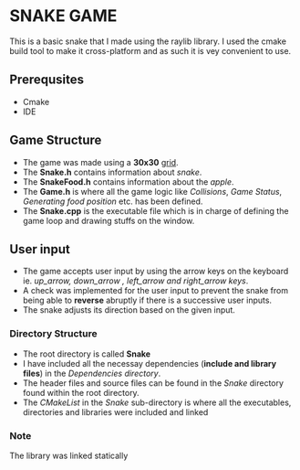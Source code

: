# SNAKE GAME
This is a basic snake that I made using the raylib library. I used the cmake build tool to make it cross-platform and as such it is
vey convenient to use.

## Prerequsites
- Cmake
- IDE

## Game Structure
- The game was made using a **30x30** <ins>grid</ins>.
- The **Snake.h** contains information about *snake*.
- The **SnakeFood.h** contains information about the *apple*.
- The **Game.h** is where all the game logic like *Collisions*, *Game Status*, *Generating food position* etc. has been defined.
- The **Snake.cpp** is the executable file which is in charge of defining the game loop and drawing stuffs on the window.

## User input
- The game accepts user input by using the arrow keys on the keyboard ie. *up_arrow, down_arrow , left_arrow and right_arrow keys*.
- A check was implemented for the user input to prevent the snake from being able to **reverse** abruptly if there is a successive 
user inputs.
- The snake adjusts its direction based on the given input.

### Directory Structure
- The root directory is called **Snake**
- I have included all the necessay dependencies (**include and library files**) in the *Dependencies directory*.
- The header files and source files can be found in the *Snake* directory found within the root directory.
- The *CMakeList* in the *Snake* sub-directory is where all the executables, directories and libraries were included and linked

### Note
The library was linked statically